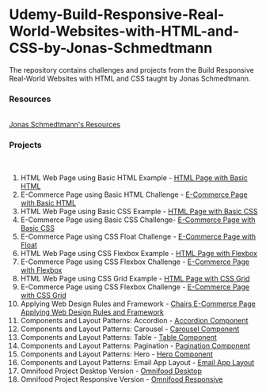 # Udemy-Build-Responsive-Real-World-Websites-with-HTML-and-CSS-by-Jonas-Schmedtmann
The repository contains challenges and projects from the Build Responsive Real-World Websites with HTML and CSS taught by Jonas Schmedtmann.

### Resources
<br>
<a href="https://codingheroes.io/resources/">Jonas Schmedtmann's Resources</a>

### Projects
<br>

<ol>
 <li> HTML Web Page using Basic HTML Example -  <a href="https://sclauguico.github.io/html-page-basic-html/">HTML Page with Basic HTML</a>
 <li> E-Commerce Page using Basic HTML Challenge - <a href="https://sclauguico.github.io/ecommerce-converse-basic-html-css/">E-Commerce Page with Basic HTML</a>
 <li> HTML Web Page using Basic CSS Example - <a href="https://sclauguico.github.io/html-page-basic-css?/">HTML Page with Basic CSS</a>
 <li> E-Commerce Page using Basic CSS Challenge- <a href="https://sclauguico.github.io/e-commerce-page-basic-css/">E-Commerce Page with Basic CSS</a> 
 <li> E-Commerce Page using CSS Float Challenge - <a href="https://sclauguico.github.io/e-commerce-CSS-float/">E-Commerce Page with Float</a>
 <li> HTML Web Page using CSS Flexbox Example - <a href="https://sclauguico.github.io/html-page-flexbox/">HTML Page with Flexbox</a>
 <li> E-Commerce Page using CSS Flexbox Challenge - <a href="https://sclauguico.github.io/e-commerce-css-flexbox/">E-Commerce Page with Flexbox</a>
 <li> HTML Web Page using CSS Grid Example - <a href="https://sclauguico.github.io/html-page-grid/?">HTML Page with CSS Grid</a>
 <li> E-Commerce Page using CSS Flexbox Challenge - <a href="https://sclauguico.github.io/e-commerce-css-grid/">E-Commerce Page with CSS Grid</a>
 <li> Applying Web Design Rules and Framework - <a href="https://sclauguico.github.io/chairs-e-commerce-web-design-rules-framework/">Chairs E-Commerce Page Applying Web Design Rules and Framework</a>
 <li> Components and Layout Patterns: Accordion - <a href="https://sclauguico.github.io/accordion-component/">Accordion Component</a>
 <li> Components and Layout Patterns: Carousel - <a href="https://sclauguico.github.io/carousel-component/">Carousel Component</a>
 <li> Components and Layout Patterns: Table - <a href="https://sclauguico.github.io/table-component/">Table Component</a>
 <li> Components and Layout Patterns: Pagination - <a href="https://sclauguico.github.io/pagination-component/">Pagination Component</a>
 <li> Components and Layout Patterns: Hero - <a href="https://sclauguico.github.io/hero-component/">Hero Component</a>
 <li> Components and Layout Patterns: Email App Layout - <a href="https://sclauguico.github.io/mail-app-layout/">Email App Layout</a>
 <li> Omnifood Project Desktop Version - <a href="https://sclauguico.github.io/omnifood-project-desktop/">Omnifood Desktop</a>
 <li> Omnifood Project Responsive Version - <a href="https://sclauguico.github.io/omnifood-project-responsive/">Omnifood Responsive</a>
</ol>
